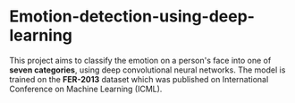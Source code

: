 # Emotion-detection-using-deep-learning
This project aims to classify the emotion on a person's face into one of **seven categories**, using deep convolutional neural networks. The model is trained on the **FER-2013** dataset which was published on International Conference on Machine Learning (ICML).
